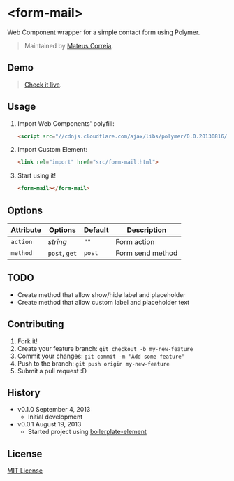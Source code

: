 # &lt;form-mail&gt;

Web Component wrapper for a simple contact form using Polymer.

> Maintained by [Mateus Correia](https://github.com/correiamateus).

## Demo

> [Check it live](http://correiamateus.github.io/form-mail-element).

## Usage

1. Import Web Components' polyfill:

	```html
	<script src="//cdnjs.cloudflare.com/ajax/libs/polymer/0.0.20130816/polymer.min.js"></script>
	```

2. Import Custom Element:

	```html
	<link rel="import" href="src/form-mail.html">
	```

3. Start using it!

	```html
	<form-mail></form-mail>
	```

## Options

Attribute  | Options                   | Default             | Description
---        | ---                       | ---                 | ---
`action`   | *string*                  | `""`                | Form action
`method`   | `post`, `get` 	           | `post`              | Form send method


## TODO

* Create method that allow show/hide label and placeholder
* Create method that allow custom label and placeholder text

## Contributing

1. Fork it!
2. Create your feature branch: `git checkout -b my-new-feature`
3. Commit your changes: `git commit -m 'Add some feature'`
4. Push to the branch: `git push origin my-new-feature`
5. Submit a pull request :D

## History

* v0.1.0 September 4, 2013
	* Initial development
* v0.0.1 August 19, 2013
	* Started project using [boilerplate-element](https://github.com/customelements/boilerplate-element)

## License

[MIT License](http://opensource.org/licenses/MIT)
